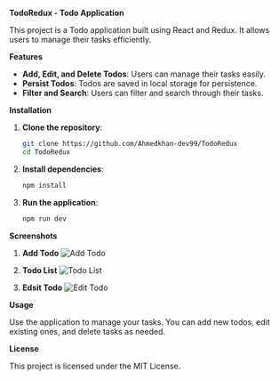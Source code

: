**TodoRedux - Todo Application**

This project is a Todo application built using React and Redux. It allows users to manage their tasks efficiently.

**Features**

- **Add, Edit, and Delete Todos**: Users can manage their tasks easily.
- **Persist Todos**: Todos are saved in local storage for persistence.
- **Filter and Search**: Users can filter and search through their tasks.

**Installation**

1. **Clone the repository**:
   ```bash
   git clone https://github.com/Ahmedkhan-dev99/TodoRedux
   cd TodoRedux
   ```

2. **Install dependencies**:
   ```bash
   npm install
   ```

3. **Run the application**:
   ```bash
   npm run dev
   ```



**Screenshots**

1. **Add Todo**
   ![Add Todo](./todolist//preview//image1.png)

2. **Todo List**
   ![Todo List](../todolist//preview//image2.png)

3. **Edsit Todo**
   ![Edit Todo](../todolist//preview//image3.png)



**Usage**

Use the application to manage your tasks. You can add new todos, edit existing ones, and delete tasks as needed.

**License**

This project is licensed under the MIT License.
